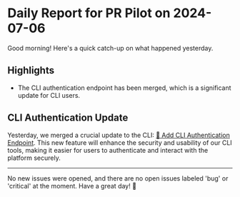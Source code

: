 # Daily Report for PR Pilot on 2024-07-06

Good morning! Here's a quick catch-up on what happened yesterday.

## Highlights
- The CLI authentication endpoint has been merged, which is a significant update for CLI users.

## CLI Authentication Update
Yesterday, we merged a crucial update to the CLI: [🔐 Add CLI Authentication Endpoint](https://github.com/PR-Pilot-AI/pr-pilot/pull/205). This new feature will enhance the security and usability of our CLI tools, making it easier for users to authenticate and interact with the platform securely.

---

No new issues were opened, and there are no open issues labeled 'bug' or 'critical' at the moment. Have a great day! 🚀